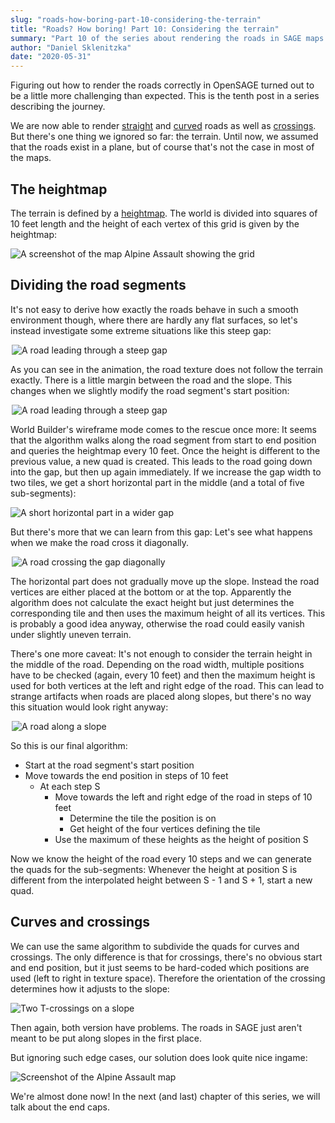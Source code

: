```yaml
---
slug: "roads-how-boring-part-10-considering-the-terrain"
title: "Roads? How boring! Part 10: Considering the terrain"
summary: "Part 10 of the series about rendering the roads in SAGE maps: Considering the terrain"
author: "Daniel Sklenitzka"
date: "2020-05-31"
---
```


<style type="text/css">
img[src*=".gif"] {
  margin-left: auto; 
  margin-right: auto; 
  max-width: 500px;
  display: block;
}
</style>

Figuring out how to render the roads correctly in OpenSAGE turned out to be a little more challenging than expected. This is the tenth post in a series describing the journey.

We are now able to render [straight](/blog/roads-how-boring-part-4-rendering-straight-roads) and [curved](/blog/roads-how-boring-part-9-rendering-curves) roads as well as [crossings](/blog/roads-how-boring-part-7-rendering-crossings). But there's one thing we ignored so far: the terrain. Until now, we assumed that the roads exist in a plane, but of course that's not the case in most of the maps. 

## The heightmap

The terrain is defined by a [heightmap](https://en.wikipedia.org/wiki/Heightmap). The world is divided into squares of 10 feet length and the height of each vertex of this grid is given by the heightmap:

![A screenshot of the map Alpine Assault showing the grid](heightmap.png)

## Dividing the road segments

It's not easy to derive how exactly the roads behave in such a smooth environment though, where there are hardly any flat surfaces, so let's instead investigate some extreme situations like this steep gap:

![A road leading through a steep gap](./gap.gif)

As you can see in the animation, the road texture does not follow the terrain exactly. There is a little margin between the road and the slope. This changes when we slightly modify the road segment's start position:

![A road leading through a steep gap](./gap_move.gif)

World Builder's wireframe mode comes to the rescue once more: It seems that the algorithm walks along the road segment from start to end position and queries the heightmap every 10 feet. Once the height is different to the previous value, a new quad is created. This leads to the road going down into the gap, but then up again immediately. If we increase the gap width to two tiles, we get a short horizontal part in the middle (and a total of five sub-segments):

![A short horizontal part in a wider gap](wide_gap.png)

But there's more that we can learn from this gap: Let's see what happens when we make the road cross it diagonally.

![A road crossing the gap diagonally](./gap_diagonal.gif)

The horizontal part does not gradually move up the slope. Instead the road vertices are either placed at the bottom or at the top. Apparently the algorithm does not calculate the exact height but just determines the corresponding tile and then uses the maximum height of all its vertices. This is probably a good idea anyway, otherwise the road could easily vanish under slightly uneven terrain.

There's one more caveat: It's not enough to consider the terrain height in the middle of the road. Depending on the road width, multiple positions have to be checked (again, every 10 feet) and then the maximum height is used for both vertices at the left and right edge of the road. This can lead to strange artifacts when roads are placed along slopes, but there's no way this situation would look right anyway:

![A road along a slope](./road_along_slope.gif)

So this is our final algorithm:

* Start at the road segment's start position
* Move towards the end position in steps of 10 feet
    * At each step S
        * Move towards the left and right edge of the road in steps of 10 feet
            * Determine the tile the position is on
            * Get height of the four vertices defining the tile
        * Use the maximum of these heights as the height of position S

Now we know the height of the road every 10 steps and we can generate the quads for the sub-segments: Whenever the height at position S is different from the interpolated height between S - 1 and S + 1, start a new quad.

## Curves and crossings

We can use the same algorithm to subdivide the quads for curves and crossings. The only difference is that for crossings, there's no obvious start and end position, but it just seems to be hard-coded which positions are used (left to right in texture space). Therefore the orientation of the crossing determines how it adjusts to the slope:

![Two T-crossings on a slope](./slope_crossings.png)

Then again, both version have problems. The roads in SAGE just aren't meant to be put along slopes in the first place.

But ignoring such edge cases, our solution does look quite nice ingame:

![Screenshot of the Alpine Assault map](./alpine_assault.jpg)

We're almost done now! In the next (and last) chapter of this series, we will talk about the end caps.

